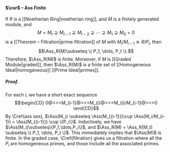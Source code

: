 #### $\cor$ – Ass Finite
If $R$ is a [[Noetherian Ring|noetherian ring]], and $M$ is a finitely generated module, and $$M=M_t \supsetneq M_{t-1} \supsetneq M_{t-2} \supsetneq \cdots \supsetneq  M_1 \supsetneq M_0 = 0$$ is a [[Theorem – Filtration|prime filtration]] of $M$ with $M_i/M_{i-1}\cong R/P_i$, then $$\Ass_R(M)\subseteq \{ P_1, \dots, P_t \}.$$Therefore, $\Ass_R(M)$ is finite. Moreover, if $M$ is [[Graded Module|graded]], then $\Ass_R(M)$ is a finite set of [[Homogeneous Ideal|homogeneous]] [[Prime Ideal|primes]].

##### *Proof.*
For each $i$, we have a short exact sequence
$$\begin{CD}
0@>>>M_{i-1}@>>>M_{i}@>>>M_{i}/M_{i-1}@>>>0
\end{CD}$$
By \Cref{ass ses}, $\Ass(M_i) \subseteq \Ass(M_{{i-1}})\cup \Ass(M_i/M_{i-1}) = \Ass(M_{{i-1}}) \cup \{P_i\}$. Inductively, we have $\Ass(M_i)\subseteq\{P_1,\dots,P_i\}$, and $\Ass_R(M) = \Ass_R(M_t) \subseteq \{ P_1, \dots, P_t \}$. This immediately implies that $\Ass(M)$ is finite. In the graded case, \Cref{filtration} gives us a filtration where all the $P_i$ are homogeneous primes, and those include all the associated primes.